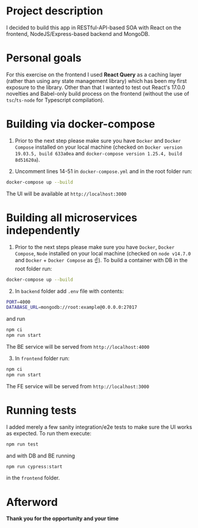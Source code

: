 # Project description

I decided to build this app in RESTful-API-based SOA with React on the frontend, NodeJS/Express-based backend and MongoDB.

# Personal goals

For this exercise on the frontend I used **React Query** as a caching layer (rather than using any state management library) which has been my first exposure to the library.
Other than that I wanted to test out React's 17.0.0 novelties and Babel-only build process on the frontend (without the use of `tsc`/`ts-node` for Typescript compilation).

# Building via docker-compose

1. Prior to the next step please make sure you have `Docker` and `Docker Compose` installed on your local machine (checked on `Docker version 19.03.5, build 633a0ea` and `docker-compose version 1.25.4, build 8d51620a`).

2. Uncomment lines 14-51 in `docker-compose.yml` and in the root folder run:

```sh
docker-compose up --build
```

The UI will be available at `http://localhost:3000`

# Building all microservices independently

1. Prior to the next steps please make sure you have `Docker`, `Docker Compose`, `Node` installed on your local machine (checked on `node v14.7.0` and `Docker` + `Docker Compose` as ☝️).
   To build a container with DB in the root folder run:

```sh
docker-compose up --build
```

2. In `backend` folder add `.env` file with contents:

```sh
PORT=4000
DATABASE_URL=mongodb://root:example@0.0.0.0:27017
```

and run

```sh
npm ci
npm run start
```

The BE service will be served from `http://localhost:4000`

3. In `frontend` folder run:

```sh
npm ci
npm run start
```

The FE service will be served from `http://localhost:3000`

# Running tests

I added merely a few sanity integration/e2e tests to make sure the UI works as expected. To run them execute:

```sh
npm run test
```

and with DB and BE running

```sh
npm run cypress:start
```

in the `frontend` folder.

# Afterword

**Thank you for the opportunity and your time**
